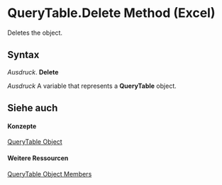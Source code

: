 
# QueryTable.Delete Method (Excel)

Deletes the object.


## Syntax

 _Ausdruck_. **Delete**

 _Ausdruck_ A variable that represents a **QueryTable** object.


## Siehe auch


#### Konzepte


[QueryTable Object](505b84ea-64b3-b4fe-741a-de6884eb69eb.md)
#### Weitere Ressourcen


[QueryTable Object Members](http://msdn.microsoft.com/library/9a61f024-c1dc-c11b-942f-ff2a6617bdc4%28Office.15%29.aspx)